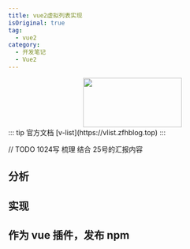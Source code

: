 ```yaml
---
title: vue2虚拟列表实现
isOriginal: true
tag:
  - vue2
category:
  - 开发笔记
  - Vue2
---
```


<center>
  <img  style='width:200px;height:100px' src='https://zfh-nanjing-bucket.oss-cn-nanjing.aliyuncs.com/blog-images/VListLogo.PNG'/>
</center>
::: tip 官方文档
[v-list](https://vlist.zfhblog.top)
:::

// TODO 1024写 梳理 结合 25号的汇报内容

## 分析

## 实现

## 作为 vue 插件，发布 npm
